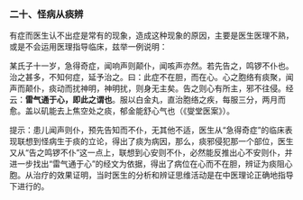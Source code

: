 ### 二十、怪病从痰辨

有症而医生认不出症是常有的现象，造成这种现象的原因，主要是医生医理不熟，或是不会运用医理指导临床，兹举一例说明：

某氏子十一岁，急得奇症，闻响声则颠仆，闻咳声亦然。若先告之，鸣锣不仆也。治之甚多，不知何症，延予治之。曰：此症不在胆，而在心。心之胞络有痰聚，闻声而颠仆，痰动而扰神明，神明扰，则身无主矣。告之则心有所主，邪不往侵。经云：**雷气通于心，即此之谓也**。服以白金丸，直治胞络之疾，每服三分，两月而愈。盖以矶能去上焦空处之痰，郁金能舒心气也（《燮堂医案》）。

提示：患儿闻声则仆，预先告知而不仆，无其他不适，医生从“急得奇症”的临床表现联想到怪病生于痰的立论，得出了痰为病因，那么，痰邪侵犯那一个部位，医生又从“告之鸣锣不仆”这一点上，联想到心安则不仆，必然能反推出心不安则仆，并进一步找出“雷气通于心”的经文为依据，得出了病位在心而不在胆，辨证为痰阻心胞。从治疗的效果证明，当时医生的分析和辨证思维活动是在中医理论正确地指导下进行的。
